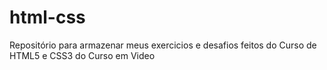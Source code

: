 # html-css
 Repositório para armazenar meus exercicios e desafios feitos do Curso de HTML5 e CSS3 do Curso em Video
